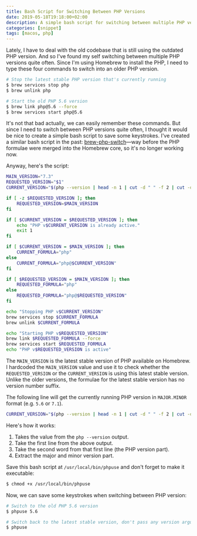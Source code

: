 ```yaml
---
title: Bash Script for Switching Between PHP Versions
date: 2019-05-18T19:18:00+02:00
description: A simple bash script for switching between multiple PHP versions that are installed using Homebrew.
categories: [snippet]
tags: [macos, php]
---
```

Lately, I have to deal with the old codebase that is still using the outdated PHP version. And so I've found my self switching between multiple PHP versions quite often. Since I'm using Homebrew to install the PHP, I need to type these four commands to switch into an older PHP version.

```bash
# Stop the latest stable PHP version that's currently running
$ brew services stop php
$ brew unlink php

# Start the old PHP 5.6 version
$ brew link php@5.6 --force
$ brew services start php@5.6
```

It's not that bad actually, we can easily remember these commands. But since I need to switch between PHP versions quite often, I thought it would be nice to create a simple bash script to save some keystrokes. I've created a similar bash script in the past: [brew-php-switch](https://github.com/risan/brew-php-switch)—way before the PHP formulae were merged into the Homebrew core, so it's no longer working now.

Anyway, here's the script:

```bash
MAIN_VERSION="7.3"
REQUESTED_VERSION="$1"
CURRENT_VERSION="$(php --version | head -n 1 | cut -d " " -f 2 | cut -d "." -f 1,2)"

if [ -z $REQUESTED_VERSION ]; then
    REQUESTED_VERSION=$MAIN_VERSION
fi

if [ $CURRENT_VERSION = $REQUESTED_VERSION ]; then
    echo "PHP v$CURRENT_VERSION is already active."
    exit 1
fi

if [ $CURRENT_VERSION = $MAIN_VERSION ]; then
    CURRENT_FORMULA="php"
else
    CURRENT_FORMULA="php@$CURRENT_VERSION"
fi

if [ $REQUESTED_VERSION = $MAIN_VERSION ]; then
    REQUESTED_FORMULA="php"
else
    REQUESTED_FORMULA="php@$REQUESTED_VERSION"
fi

echo "Stopping PHP v$CURRENT_VERSION"
brew services stop $CURRENT_FORMULA
brew unlink $CURRENT_FORMULA

echo "Starting PHP v$REQUESTED_VERSION"
brew link $REQUESTED_FORMULA --force
brew services start $REQUESTED_FORMULA
echo "PHP v$REQUESTED_VERSION is active"
```

The `MAIN_VERSION` is the latest stable version of PHP available on Homebrew. I hardcoded the `MAIN_VERSION` value and use it to check whether the `REQUESTED_VERSION` or the `CURRENT_VERSION` is using this latest stable version. Unlike the older versions, the formulae for the latest stable version has no version number suffix.

The following line will get the currently running PHP version in `MAJOR.MINOR` format (e.g. `5.6` or `7.1`).

```bash
CURRENT_VERSION="$(php --version | head -n 1 | cut -d " " -f 2 | cut -d "." -f 1,2)"
```

Here's how it works:

1. Takes the value from the `php --version` output.
2. Take the first line from the above output.
3. Take the second word from that first line (the PHP version part).
4. Extract the major and minor version part.

Save this bash script at `/usr/local/bin/phpuse` and don't forget to make it executable:

```bash
$ chmod +x /usr/local/bin/phpuse
```

Now, we can save some keystrokes when switching between PHP version:

```bash
# Switch to the old PHP 5.6 version
$ phpuse 5.6

# Switch back to the latest stable version, don't pass any version argument
$ phpuse
```

